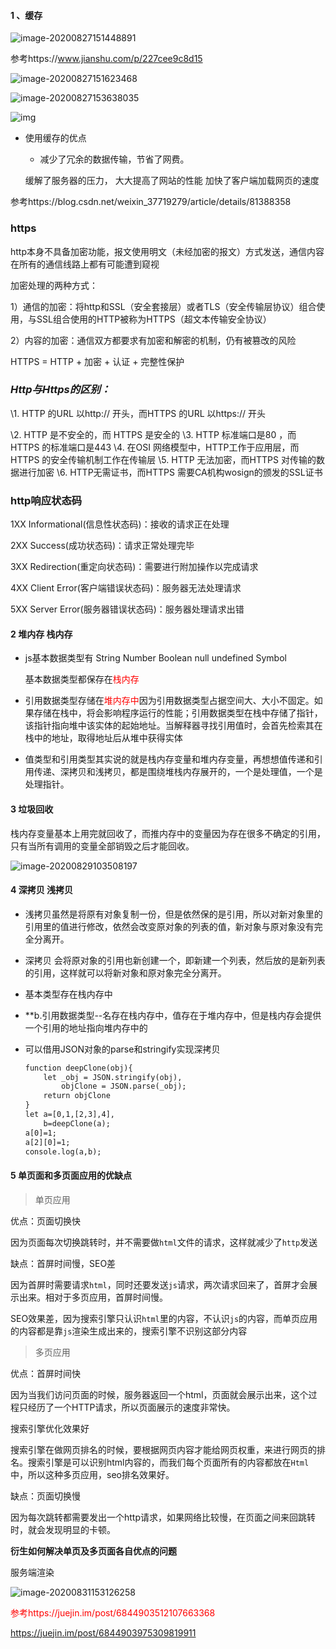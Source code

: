 #### 1 、缓存

![image-20200827151448891](C:\Users\qiaoba\AppData\Roaming\Typora\typora-user-images\image-20200827151448891.png)

参考https://www.jianshu.com/p/227cee9c8d15

![image-20200827151623468](C:\Users\qiaoba\AppData\Roaming\Typora\typora-user-images\image-20200827151623468.png)

![image-20200827153638035](C:\Users\qiaoba\AppData\Roaming\Typora\typora-user-images\image-20200827153638035.png)

![img](https://upload-images.jianshu.io/upload_images/4845448-217723260f75ed90?imageMogr2/auto-orient/strip|imageView2/2/format/webp)

- 使用缓存的优点

  -  减少了冗余的数据传输，节省了网费。

    缓解了服务器的压力， 大大提高了网站的性能
     加快了客户端加载网页的速度

参考https://blog.csdn.net/weixin_37719279/article/details/81388358

### https

http本身不具备加密功能，报文使用明文（未经加密的报文）方式发送，通信内容在所有的通信线路上都有可能遭到窥视

加密处理的两种方式：

1）通信的加密：将http和SSL（安全套接层）或者TLS（安全传输层协议）组合使用，与SSL组合使用的HTTP被称为HTTPS（超文本传输安全协议）

2）内容的加密：通信双方都要求有加密和解密的机制，仍有被篡改的风险

HTTPS = HTTP + 加密 + 认证 + 完整性保护

### ***Http与Https的区别：***

\1. HTTP 的URL 以http:// 开头，而HTTPS 的URL 以https:// 开头

\2. HTTP 是不安全的，而 HTTPS 是安全的
\3. HTTP 标准端口是80 ，而 HTTPS 的标准端口是443
\4. 在OSI 网络模型中，HTTP工作于应用层，而HTTPS 的安全传输机制工作在传输层
\5. HTTP 无法加密，而HTTPS 对传输的数据进行加密
\6. HTTP无需证书，而HTTPS 需要CA机构wosign的颁发的SSL证书

### http响应状态码

1XX Informational(信息性状态码)：接收的请求正在处理

2XX Success(成功状态码)：请求正常处理完毕

3XX Redirection(重定向状态码)：需要进行附加操作以完成请求

4XX Client Error(客户端错误状态码)：服务器无法处理请求

5XX Server Error(服务器错误状态码)：服务器处理请求出错

####  2 堆内存 栈内存

- js基本数据类型有 String  Number Boolean null undefined   Symbol

  基本数据类型都保存在<font color="red">栈内存</font>

- 引用数据类型存储在<font color="red">堆内存中</font>因为引用数据类型占据空间大、大小不固定。如果存储在栈中，将会影响程序运行的性能；引用数据类型在栈中存储了指针，该指针指向堆中该实体的起始地址。当解释器寻找引用值时，会首先检索其在栈中的地址，取得地址后从堆中获得实体
- 值类型和引用类型其实说的就是栈内存变量和堆内存变量，再想想值传递和引用传递、深拷贝和浅拷贝，都是围绕堆栈内存展开的，一个是处理值，一个是处理指针。

#### 3 垃圾回收

​     栈内存变量基本上用完就回收了，而推内存中的变量因为存在很多不确定的引用，只有当所有调用的变量全部销毁之后才能回收。

![image-20200829103508197](C:\Users\qiaoba\AppData\Roaming\Typora\typora-user-images\image-20200829103508197.png)

#### 4 深拷贝 浅拷贝

- 浅拷贝虽然是将原有对象复制一份，但是依然保的是引用，所以对新对象里的引用里的值进行修改，依然会改变原对象的列表的值，新对象与原对象没有完全分离开。
- 深拷贝  会将原对象的引用也新创建一个，即新建一个列表，然后放的是新列表的引用，这样就可以将新对象和原对象完全分离开。

- 基本类型存在栈内存中

- **b.引用数据类型--名存在栈内存中，值存在于堆内存中，但是栈内存会提供一个引用的地址指向堆内存中的

- 可以借用JSON对象的parse和stringify实现深拷贝

  ```html
  function deepClone(obj){
      let _obj = JSON.stringify(obj),
          objClone = JSON.parse(_obj);
      return objClone
  }    
  let a=[0,1,[2,3],4],
      b=deepClone(a);
  a[0]=1;
  a[2][0]=1;
  console.log(a,b);
  ```

#### 5 单页面和多页面应用的优缺点

> 单页应用

优点：页面切换快

因为页面每次切换跳转时，并不需要做`html`文件的请求，这样就减少了`http`发送

缺点：首屏时间慢，SEO差

因为首屏时需要请求`html`，同时还要发送`js`请求，两次请求回来了，首屏才会展示出来。相对于多页应用，首屏时间慢。

SEO效果差，因为搜索引擎只认识`html`里的内容，不认识`js`的内容，而单页应用的内容都是靠`js`渲染生成出来的，搜索引擎不识别这部分内容

> 多页应用

优点：首屏时间快

因为当我们访问页面的时候，服务器返回一个html，页面就会展示出来，这个过程只经历了一个HTTP请求，所以页面展示的速度非常快。

搜索引擎优化效果好

搜索引擎在做网页排名的时候，要根据网页内容才能给网页权重，来进行网页的排名。搜索引擎是可以识别html内容的，而我们每个页面所有的内容都放在`Html`中，所以这种多页应用，seo排名效果好。

缺点：页面切换慢

因为每次跳转都需要发出一个http请求，如果网络比较慢，在页面之间来回跳转时，就会发现明显的卡顿。

**衍生如何解决单页及多页面各自优点的问题**

服务端渲染

![image-20200831153126258](C:\Users\qiaoba\AppData\Roaming\Typora\typora-user-images\image-20200831153126258.png)

<font color="red">参考https://juejin.im/post/6844903512107663368</font>

https://juejin.im/post/6844903975309819911